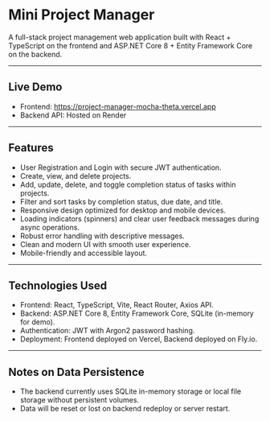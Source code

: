 # **Mini Project Manager**

A full-stack project management web application built with React + TypeScript on the frontend and ASP.NET Core 8 + Entity Framework Core on the backend.

---

## **Live Demo**

- Frontend: https://project-manager-mocha-theta.vercel.app
- Backend API: Hosted on Render

---

## **Features**

- User Registration and Login with secure JWT authentication.
- Create, view, and delete projects.
- Add, update, delete, and toggle completion status of tasks within projects.
- Filter and sort tasks by completion status, due date, and title.
- Responsive design optimized for desktop and mobile devices.
- Loading indicators (spinners) and clear user feedback messages during async operations.
- Robust error handling with descriptive messages.
- Clean and modern UI with smooth user experience.
- Mobile-friendly and accessible layout.

---

## **Technologies Used**

- Frontend: React, TypeScript, Vite, React Router, Axios API.
- Backend: ASP.NET Core 8, Entity Framework Core, SQLite (in-memory for demo).
- Authentication: JWT with Argon2 password hashing.
- Deployment: Frontend deployed on Vercel, Backend deployed on Fly.io.

---

## **Notes on Data Persistence**

- The backend currently uses SQLite in-memory storage or local file storage without persistent volumes.
- Data will be reset or lost on backend redeploy or server restart.
